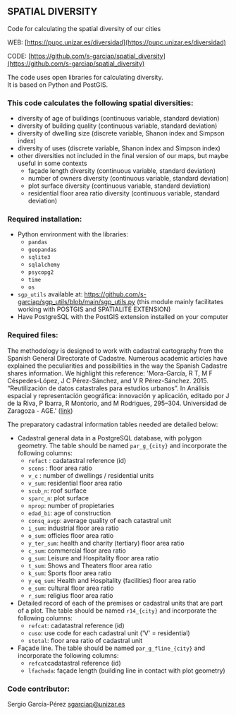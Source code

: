 ## SPATIAL DIVERSITY

Code for calculating the spatial diversity of our cities

WEB: [https://pupc.unizar.es/diversidad](https://pupc.unizar.es/diversidad)

CODE: [https://github.com/s-garciap/spatial_diversity](https://github.com/s-garciap/spatial_diversity)

The code uses open libraries for calculating diversity.  
It is based on Python and PostGIS.

### This code calculates the following spatial diversities:
- diversity of age of buildings (continuous variable, standard deviation)
- diversity of building quality (continuous variable, standard deviation)
- diversity of dwelling size (discrete variable, Shanon index and Simpson index)
- diversity of uses (discrete variable, Shanon index and Simpson index)
- other diversities not included in the final version of our maps, but maybe useful in some contexts
    - façade length diversity (continuous variable, standard deviation)
    - number of owners diversity (continuous variable, standard deviation)
    - plot surface diversity (continuous variable, standard deviation)
    - residential floor area ratio diversity (continuous variable, standard deviation)

### Required installation:
- Python environment with the libraries:
  - `pandas`
  - `geopandas`
  - `sqlite3`
  - `sqlalchemy`
  - `psycopg2`
  - `time`
  - `os`
- `sgp_utils` available at: https://github.com/s-garciap/sgp_utils/blob/main/sgp_utils.py (this module mainly facilitates working with POSTGIS and SPATIALITE EXTENSION)
- Have PostgreSQL with the PostGIS extension installed on your computer

### Required files:
The methodology is designed to work with cadastral cartography from the Spanish General Directorate of Cadastre. Numerous academic articles have explained the peculiarities and possibilities in the way the Spanish Cadastre shares information. We highlight this reference: 'Mora-García, R T, M F Céspedes-López, J C Pérez-Sánchez, and V R Pérez-Sánchez. 2015. “Reutilización de datos catastrales para estudios urbanos”. In Análisis espacial y representación geográfica: innovación y aplicación, editado por J de la Riva, P Ibarra, R Montorio, and M Rodrigues, 295–304. Universidad de Zaragoza - AGE.' ([link](https://congresoage.unizar.es/eBook/trabajos/031_Mora-Garcia.pdf))
  
The preparatory cadastral information tables needed are detailed below:

- Cadastral general data in a PostgreSQL database, with polygon geometry. The table should be named `par_g_{city}` and incorporate the following columns:
  - `refact` : cadatastral reference (id)
  - `scons` : floor area ratio
  - `v_c` : number of dwellings / residential units
  - `v_sum`: residential floor area ratio
  - `scub_n`: roof surface
  - `sparc_n`: plot surface
  - `nprop`: number of propietaries
  - `edad_bi`: age of construction
  - `consq_avgp`: average quality of each catastral unit
  - `i_sum`: industrial floor area ratio
  - `o_sum`: officies floor area ratio
  - `y_ter_sum`: health and charity (tertiary) floor area ratio
  - `c_sum`: commercial floor area ratio
  - `g_sum`: Leisure and Hospitality floor area ratio
  - `t_sum`: Shows and Theaters floor area ratio
  - `k_sum`: Sports floor area ratio
  - `y_eq_sum`: Health and Hospitality (facilities) floor area ratio
  - `e_sum`: cultural floor area ratio
  - `r_sum`: religius floor area ratio
- Detailed record of each of the premises or cadastral units that are part of a plot. The table should be named `r14_{city}` and incorporate the following columns:
  - `refcat`: cadatastral reference (id)
  - `cuso`: use code for each cadastral unit ('V' = residential)
  - `stotal`: floor area ratio of cadastral unit
- Façade line. The table should be named `par_g_fline_{city}` and incorporate the following columns:
  - `refcat`cadatastral reference (id)
  - `lfachada`: façade length (building line in contact with plot geometry)
  
### Code contributor:
Sergio García-Pérez
sgarciap@unizar.es
